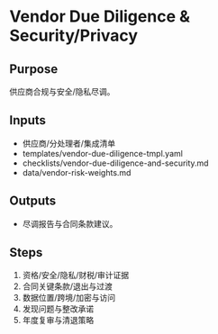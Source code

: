 # Vendor Due Diligence & Security/Privacy

## Purpose

供应商合规与安全/隐私尽调。

## Inputs

- 供应商/分处理者/集成清单
- templates/vendor-due-diligence-tmpl.yaml
- checklists/vendor-due-diligence-and-security.md
- data/vendor-risk-weights.md

## Outputs

- 尽调报告与合同条款建议。

## Steps

1. 资格/安全/隐私/财税/审计证据
2. 合同关键条款/退出与过渡
3. 数据位置/跨境/加密与访问
4. 发现问题与整改承诺
5. 年度复审与清退策略
